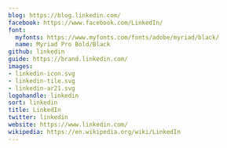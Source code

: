 ```yaml
---
blog: https://blog.linkedin.com/
facebook: https://www.facebook.com/LinkedIn/
font:
  myfonts: https://www.myfonts.com/fonts/adobe/myriad/black/
  name: Myriad Pro Bold/Black
github: linkedin
guide: https://brand.linkedin.com/
images:
- linkedin-icon.svg
- linkedin-tile.svg
- linkedin-ar21.svg
logohandle: linkedin
sort: linkedin
title: LinkedIn
twitter: linkedin
website: https://www.linkedin.com/
wikipedia: https://en.wikipedia.org/wiki/LinkedIn
---
```


